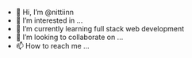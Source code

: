 - 👋 Hi, I’m @nittiinn
- 👀 I’m interested in ...
- 🌱 I’m currently learning full stack web development 
- 💞️ I’m looking to collaborate on ...
- 📫 How to reach me ...
<!---
nittiinn/nittiinn is a ✨ special ✨ repository because its `README.md` (this file) appears on your GitHub profile.
You can click the Preview link to take a look at your changes.
--->
